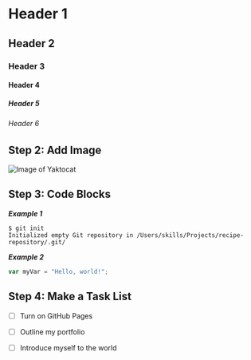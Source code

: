 # Header 1
## Header 2
### Header 3
#### Header 4
##### Header 5
###### Header 6  

## Step 2: Add Image
![Image of Yaktocat](https://octodex.github.com/images/yaktocat.png)


## Step 3: Code Blocks

***Example 1***
```
$ git init
Initialized empty Git repository in /Users/skills/Projects/recipe-repository/.git/
```

***Example 2***
``` javascript
var myVar = "Hello, world!";
```

## Step 4: Make a Task List

- [ ] Turn on GitHub Pages
- [ ] Outline my portfolio
- [ ] Introduce myself to the world

